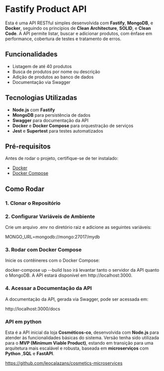 # Fastify Product API

Esta é uma API RESTful simples desenvolvida com **Fastify**, **MongoDB**, e **Docker**, seguindo os princípios de **Clean Architecture**, **SOLID**, e **Clean Code**. A API permite listar, buscar e adicionar produtos, com ênfase em performance, cobertura de testes e tratamento de erros.

## Funcionalidades

- Listagem de até 40 produtos
- Busca de produtos por nome ou descrição
- Adição de produtos ao banco de dados
- Documentação via Swagger

## Tecnologias Utilizadas

- **Node.js** com **Fastify**
- **MongoDB** para persistência de dados
- **Swagger** para documentação da API
- **Docker** e **Docker Compose** para orquestração de serviços
- **Jest** e **Supertest** para testes automatizados

## Pré-requisitos

Antes de rodar o projeto, certifique-se de ter instalado:

- [Docker](https://www.docker.com/get-started)
- [Docker Compose](https://docs.docker.com/compose/install/)

## Como Rodar

### 1. Clonar o Repositório

### 2. Configurar Variáveis de Ambiente

Crie um arquivo .env no diretório raiz e adicione as seguintes variáveis:


MONGO_URL=mongodb://mongo:27017/mydb

### 3. Rodar com Docker Compose
Inicie os contêineres com o Docker Compose:


docker-compose up --build
Isso irá levantar tanto o servidor da API quanto o MongoDB. A API estará disponível em http://localhost:3000.

### 4. Acessar a Documentação da API
A documentação da API, gerada via Swagger, pode ser acessada em:


http://localhost:3000/docs

### API em python 
Esta é a API inicial da loja **Cosméticos-co**, desenvolvida com **Node.js** para atender às funcionalidades básicas do sistema. Versão tenha sido utilizada para o **MVP (Minimum Viable Product)**, estando em transição para uma arquitetura mais escalável e robusta, baseada em **microserviços** com **Python** ,**SQL** e **FastAPI**.

https://github.com/leocalazans/cosmetics-microservices

